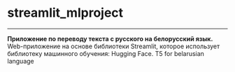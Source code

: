 # streamlit_mlproject
_________________________________________
<b>Приложение по переводу текста с русского на белорусский язык.</b>
Web-приложение на основе библиотеки Streamlit, которое использует библиотеку машинного обучения: Hugging Face.
T5 for belarusian language
